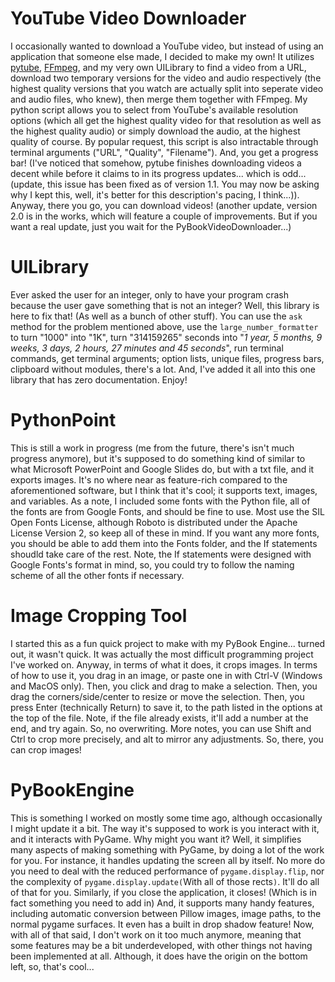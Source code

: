 # YouTube Video Downloader
I occasionally wanted to download a YouTube video, but instead of using an application that someone else made, I decided to make my own! It utilizes [pytube](https://pypi.org/project/pytube), [FFmpeg](https://ffmpeg.org), and my very own UILibrary to find a video from a URL, download two temporary versions for the video and audio respectively (the highest quality versions that you watch are actually split into seperate video and audio files, who knew), then merge them together with FFmpeg. My python script allows you to select from YouTube's available resolution options (which all get the highest quality video for that resolution as well as the highest quality audio) or simply download the audio, at the highest quality of course. By popular request, this script is also intractable through terminal arguments ("URL", "Quality", "Filename"). And, you get a progress bar! (I've noticed that somehow, pytube finishes downloading videos a decent while before it claims to in its progress updates... which is odd... (update, this issue has been fixed as of version 1.1. You may now be asking why I kept this, well, it's better for this description's pacing, I think...)). Anyway, there you go, you can download videos! (another update, version 2.0 is in the works, which will feature a couple of improvements. But if you want a real update, just you wait for the PyBookVideoDownloader...)

# UILibrary
Ever asked the user for an integer, only to have your program crash because the user gave something that is not an integer? Well, this library is here to fix that! (As well as a bunch of other stuff). You can use the `ask` method for the problem mentioned above, use the `large_number_formatter` to turn "1000" into "1K", turn "314159265" seconds into "*1 year, 5 months, 9 weeks, 3 days, 2 hours, 27 minutes and 45 seconds*", run terminal commands, get terminal arguments; option lists, unique files, progress bars, clipboard without modules, there's a lot. And, I've added it all into this one library that has zero documentation. Enjoy!

# PythonPoint
This is still a work in progress (me from the future, there's isn't much progress anymore), but it's supposed to do something kind of similar to what Microsoft PowerPoint and Google Slides do, but with a txt file, and it exports images. It's no where near as feature-rich compared to the aforementioned software, but I think that it's cool; it supports text, images, and variables. As a note, I included some fonts with the Python file, all of the fonts are from Google Fonts, and should be fine to use. Most use the SIL Open Fonts License, although Roboto is distributed under the Apache License Version 2, so keep all of these in mind. If you want any more fonts, you should be able to add them into the Fonts folder, and the If statements shoudld take care of the rest. Note, the If statements were designed with Google Fonts's format in mind, so, you could try to follow the naming scheme of all the other fonts if necessary.

# Image Cropping Tool
I started this as a fun quick project to make with my PyBook Engine... turned out, it wasn't quick. It was actually the most difficult programming project I've worked on. Anyway, in terms of what it does, it crops images. In terms of how to use it, you drag in an image, or paste one in with Ctrl-V (Windows and MacOS only). Then, you click and drag to make a selection. Then, you drag the corners/side/center to resize or move the selection. Then, you press Enter (technically Return) to save it, to the path listed in the options at the top of the file. Note, if the file already exists, it'll add a number at the end, and try again. So, no overwriting. More notes, you can use Shift and Ctrl to crop more precisely, and alt to mirror any adjustments. So, there, you can crop images!

# PyBookEngine
This is something I worked on mostly some time ago, although occasionally I might update it a bit. The way it's supposed to work is you interact with it, and it interacts with PyGame. Why might you want it? Well, it simplifies many aspects of making something with PyGame, by doing a lot of the work for you. For instance, it handles updating the screen all by itself. No more do you need to deal with the reduced performance of `pygame.display.flip`, nor the complexity of `pygame.display.update(`With all of those rects`)`. It'll do all of that for you. Similarly, if you close the application, it closes! (Which is in fact something you need to add in) And, it supports many handy features, including automatic conversion between Pillow images, image paths, to the normal pygame surfaces. It even has a built in drop shadow feature! Now, with all of that said, I don't work on it too much anymore, meaning that some features may be a bit underdeveloped, with other things not having been implemented at all. Although, it does have the origin on the bottom left, so, that's cool...
